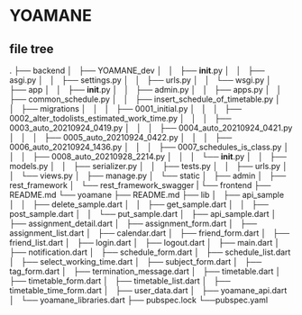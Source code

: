 # YOAMANE

## file tree
.
├── backend
│   ├── YOAMANE_dev
│   │   ├── __init__.py
│   │   ├── asgi.py
│   │   ├── settings.py
│   │   ├── urls.py
│   │   └── wsgi.py
│   ├── app
│   │   ├── __init__.py
│   │   ├── admin.py
│   │   ├── apps.py
│   │   ├── common_schedule.py
│   │   ├── insert_schedule_of_timetable.py
│   │   ├── migrations
│   │   │   ├── 0001_initial.py
│   │   │   ├── 0002_alter_todolists_estimated_work_time.py
│   │   │   ├── 0003_auto_20210924_0419.py
│   │   │   ├── 0004_auto_20210924_0421.py
│   │   │   ├── 0005_auto_20210924_0422.py
│   │   │   ├── 0006_auto_20210924_1436.py
│   │   │   ├── 0007_schedules_is_class.py
│   │   │   ├── 0008_auto_20210928_2214.py
│   │   │   └── __init__.py
│   │   ├── models.py
│   │   ├── serializer.py
│   │   ├── tests.py
│   │   ├── urls.py
│   │   └── views.py
│   ├── manage.py
│   └── static
│       ├── admin
│       ├── rest_framework
│       └── rest_framework_swagger
|
└── frontend
    ├── README.md
    └── yoamane
        ├── README.md
        ├── lib
        │   ├── api_sample
        │   │   ├── delete_sample.dart
        │   │   ├── get_sample.dart
        │   │   ├── post_sample.dart
        │   │   └── put_sample.dart
        │   ├── api_sample.dart
        │   ├── assignment_detail.dart
        │   ├── assignment_form.dart
        │   ├── assignment_list.dart
        │   ├── calendar.dart
        │   ├── friend_form.dart
        │   ├── friend_list.dart
        │   ├── login.dart
        │   ├── logout.dart
        │   ├── main.dart
        │   ├── notification.dart
        │   ├── schedule_form.dart
        │   ├── schedule_list.dart
        │   ├── select_working_time.dart
        │   ├── subject_form.dart
        │   ├── tag_form.dart
        │   ├── termination_message.dart
        │   ├── timetable.dart
        │   ├── timetable_form.dart
        │   ├── timetable_list.dart
        │   ├── timetable_time_form.dart
        │   ├── user_data.dart
        │   ├── yoamane_api.dart
        │   └── yoamane_libraries.dart
        ├── pubspec.lock
        └──pubspec.yaml
